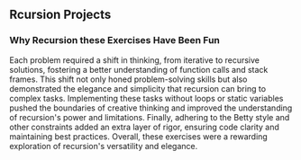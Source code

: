 ## Rcursion Projects

### Why Recursion these Exercises Have Been Fun

Each problem required a shift in thinking, from iterative to recursive solutions, fostering a better understanding of function calls and stack frames.
This shift not only honed problem-solving skills but also demonstrated the elegance and simplicity that recursion can bring to complex tasks.
Implementing these tasks without loops or static variables pushed the boundaries of creative thinking and improved the understanding of recursion's power and limitations.
Finally, adhering to the Betty style and other constraints added an extra layer of rigor, ensuring code clarity and maintaining best practices. Overall, these exercises were a rewarding exploration of recursion's versatility and elegance.
